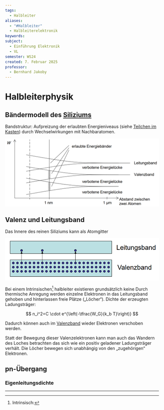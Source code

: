 ```yaml
---
tags:
  - Halbleiter
aliases:
  - "#Halbleiter"
  - Halbleiterelektronik
keywords: 
subject:
  - Einführung Elektronik
  - VL
semester: WS24
created: 7. Februar 2025
professor:
  - Bernhard Jakoby
---
```

 
# Halbleiterphysik

## Bändermodell des [Siliziums](Silizium.md)

Bandstruktur: Aufpreizung der erlaubten Energieniveaus (siehe [Teilchen im Kasten](../../Elektrotechnik/Teilchen%20im%20Kasten.md)) durch Wechselwirkungen mit Nachbaratomen.

![invert_dark|700](assets/SiLeitungsValenzband.png)

## Valenz und Leitungsband

Das Innere des reinen Siliziums kann als Atomgitter

![invert_dark|500](assets/HalbleiterValenzLeitungsband.png)

Bei einem Intrinsischen[^1] halbleiter existieren grundsätzlich keine 
Durch thermische Anregung werden einzelne Elektronen in das Leitungsband gehoben und hinterlassen freie Plätze („Löcher“). Dichte der erzeugten Ladungsträger:


$$
n_i^2=C \cdot e^{\left(-\tfrac{W_G}{k_b T}\right)}
$$

Dadurch können auch im [Valenzband](../../Chemie/Valenzelektronen.md) wieder Elektronen verschoben werden.

Statt der Bewegung dieser Valenzelektronen kann man auch das Wandern des Loches betrachten das sich wie ein positiv geladener Ladungsträger verhält. Die Löcher bewegen sich unabhängig von den „zugehörigen“ Elektronen.

## pn-Übergang

### Eigenleitungsdichte



---

[^1]: Intrinsisch: 
